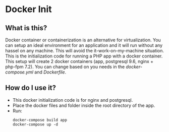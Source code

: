 # Docker Init

## What is this?

Docker container or containerization is an alternative for virtualization. You can setup an ideal environment for an application and it will run without any hassel on any machine. This will avoid the it-work-on-my-machine situation. This is the initialization code for running a PHP app with a docker container. This setup will create 2 docker containers (app, postgresql 9.6, nginx + php-fpm 7.2). You can change based on you needs in the *docker-compose.yml* and *Dockerfile*.

## How do I use it?

- This docker initialization code is for nginx and postgresql.
- Place the docker files and folder inside the root directory of the app.
- Run: 
    ```
    docker-compose build app
    docker-compose up -d
    ```